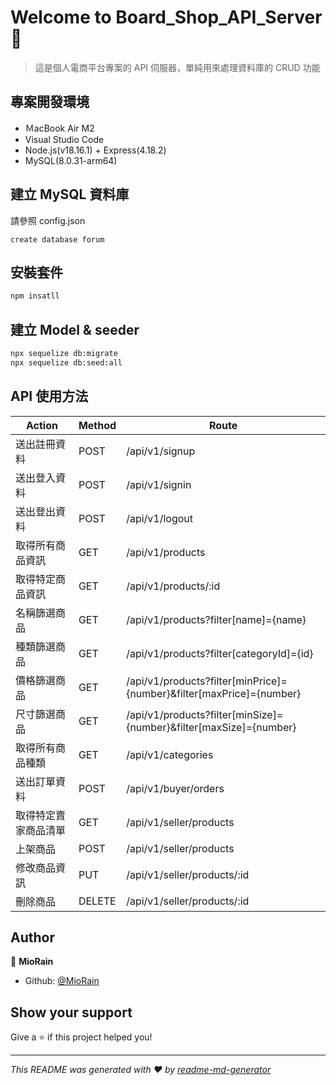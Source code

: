 # Welcome to Board_Shop_API_Server 👋

> 這是個人電商平台專案的 API 伺服器，單純用來處理資料庫的 CRUD 功能

## 專案開發環境
- ＭacBook Air M2 
- Visual Studio Code
- Node.js(v18.16.1) + Express(4.18.2)
- MySQL(8.0.31-arm64)

## 建立 MySQL 資料庫
請參照 config.json
```
create database forum
```

## 安裝套件

```sh
npm insatll
```

## 建立 Model & seeder

```sh
npx sequelize db:migrate
npx sequelize db:seed:all
```

## API 使用方法

| Action | Method | Route |
| --- | --- | --- |
| 送出註冊資料 | POST | /api/v1/signup |
| 送出登入資料 | POST | /api/v1/signin |
| 送出登出資料 | POST | /api/v1/logout |
| 取得所有商品資訊 | GET | /api/v1/products |
| 取得特定商品資訊 | GET | /api/v1/products/:id |
| 名稱篩選商品 | GET | /api/v1/products?filter[name]={name} |
| 種類篩選商品 | GET | /api/v1/products?filter[categoryId]={id} |
| 價格篩選商品 | GET | /api/v1/products?filter[minPrice]={number}&filter[maxPrice]={number} |
| 尺寸篩選商品 | GET | /api/v1/products?filter[minSize]={number}&filter[maxSize]={number} |
| 取得所有商品種類 | GET | /api/v1/categories |
| 送出訂單資料 | POST | /api/v1/buyer/orders |
| 取得特定賣家商品清單 | GET | /api/v1/seller/products |
| 上架商品 | POST | /api/v1/seller/products |
| 修改商品資訊 | PUT | /api/v1/seller/products/:id |
| 刪除商品 | DELETE | /api/v1/seller/products/:id |

## Author

👤 **MioRain**

* Github: [@MioRain](https://github.com/MioRain)

## Show your support

Give a ⭐️ if this project helped you!


***
_This README was generated with ❤️ by [readme-md-generator](https://github.com/kefranabg/readme-md-generator)_